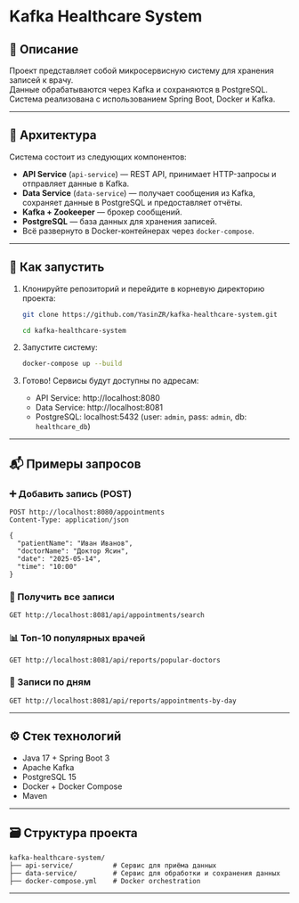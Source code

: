 # Kafka Healthcare System

## 📌 Описание

Проект представляет собой микросервисную систему для хранения записей к врачу.  
Данные обрабатываются через Kafka и сохраняются в PostgreSQL.  
Система реализована с использованием Spring Boot, Docker и Kafka.

---

## 🧱 Архитектура

Система состоит из следующих компонентов:

- **API Service** (`api-service`) — REST API, принимает HTTP-запросы и отправляет данные в Kafka.
- **Data Service** (`data-service`) — получает сообщения из Kafka, сохраняет данные в PostgreSQL и предоставляет отчёты.
- **Kafka + Zookeeper** — брокер сообщений.
- **PostgreSQL** — база данных для хранения записей.
- Всё развернуто в Docker-контейнерах через `docker-compose`.

---

## 🚀 Как запустить

1. Клонируйте репозиторий и перейдите в корневую директорию проекта:
   ```bash
   git clone https://github.com/YasinZR/kafka-healthcare-system.git
   
   cd kafka-healthcare-system
   ```

2. Запустите систему:
   ```bash
   docker-compose up --build
   ```

3. Готово! Сервисы будут доступны по адресам:
    - API Service: http://localhost:8080
    - Data Service: http://localhost:8081
    - PostgreSQL: localhost:5432 (user: `admin`, pass: `admin`, db: `healthcare_db`)

---

## 📬 Примеры запросов

### ➕ Добавить запись (POST)
```http
POST http://localhost:8080/appointments
Content-Type: application/json

{
  "patientName": "Иван Иванов",
  "doctorName": "Доктор Ясин",
  "date": "2025-05-14",
  "time": "10:00"
}
```

### 📄 Получить все записи
```http
GET http://localhost:8081/api/appointments/search
```

### 📊 Топ-10 популярных врачей
```http
GET http://localhost:8081/api/reports/popular-doctors
```

### 📆 Записи по дням
```http
GET http://localhost:8081/api/reports/appointments-by-day
```

---

## ⚙️ Стек технологий

- Java 17 + Spring Boot 3
- Apache Kafka
- PostgreSQL 15
- Docker + Docker Compose
- Maven

---

## 🗃 Структура проекта

```
kafka-healthcare-system/
├── api-service/          # Сервис для приёма данных
├── data-service/         # Сервис для обработки и сохранения данных
├── docker-compose.yml    # Docker orchestration
```

---

